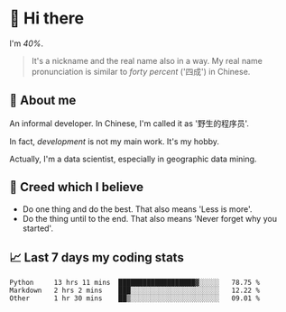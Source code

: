 # 👋 Hi there

I'm *40%*.

> It's a nickname and the real name also in a way.
> My real name pronunciation is similar to *forty percent* ('四成') in Chinese.

## :speech_balloon: About me

An informal developer. In Chinese, I'm called it as '野生的程序员'.

In fact, _development_ is not my main work. It's my hobby.

Actually, I'm a data scientist, especially in geographic data mining.

## :see_no_evil: Creed which I believe

- Do one thing and do the best. That also means 'Less is more'.
- Do the thing until to the end. That also means 'Never forget why you started'.

## :chart_with_upwards_trend: Last 7 days my coding stats

<!--START_SECTION:waka-->

```text
Python     13 hrs 11 mins  ███████████████████▓░░░░░   78.75 %
Markdown   2 hrs 2 mins    ███░░░░░░░░░░░░░░░░░░░░░░   12.22 %
Other      1 hr 30 mins    ██▒░░░░░░░░░░░░░░░░░░░░░░   09.01 %
```

<!--END_SECTION:waka-->
